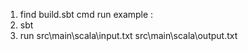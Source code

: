 1. find build.sbt 
cmd run example : 
  1. sbt
  2. run src\main\scala\input.txt src\main\scala\output.txt

